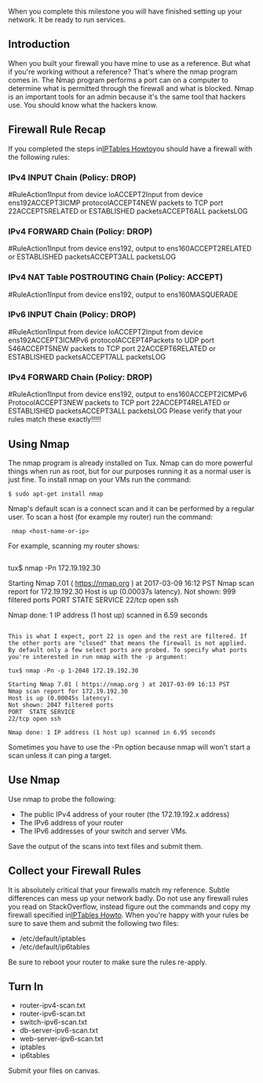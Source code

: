 When you complete this milestone you will have finished setting up your network. It be ready to run services.

## Introduction 

When you built your firewall you have mine to use as a reference. But what if you're working without a reference? That's where the nmap program comes in. The Nmap program performs a port can on a computer to determine what is permitted through the firewall and what is blocked. Nmap is an important tools for an admin because it's the same tool that hackers use. You should know what the hackers know.

## Firewall Rule Recap 

If you completed the steps in[IPTables Howto](ipchains_howto.html)you should have a firewall with the following rules:

### IPv4 INPUT Chain (Policy: DROP) 

#RuleAction1Input from device loACCEPT2Input from device ens192ACCEPT3ICMP protocolACCEPT4NEW packets to TCP port 22ACCEPT5RELATED or ESTABLISHED packetsACCEPT6ALL packetsLOG

### IPv4 FORWARD Chain (Policy: DROP) 

#RuleAction1Input from device ens192, output to ens160ACCEPT2RELATED or ESTABLISHED packetsACCEPT3ALL packetsLOG

### IPv4 NAT Table POSTROUTING Chain (Policy: ACCEPT) 

#RuleAction1Input from device ens192, output to ens160MASQUERADE

### IPv6 INPUT Chain (Policy: DROP) 

#RuleAction1Input from device loACCEPT2Input from device ens192ACCEPT3ICMPv6 protocolACCEPT4Packets to UDP port 546ACCEPT5NEW packets to TCP port 22ACCEPT6RELATED or ESTABLISHED packetsACCEPT7ALL packetsLOG

### IPv4 FORWARD Chain (Policy: DROP) 

#RuleAction1Input from device ens192, output to ens160ACCEPT2ICMPv6 ProtocolACCEPT3NEW packets to TCP port 22ACCEPT4RELATED or ESTABLISHED packetsACCEPT3ALL packetsLOG
Please verify that your rules match these exactly!!!!!

## Using Nmap 

The nmap program is already installed on Tux. Nmap can do more powerful things when run as root, but for our purposes running it as a normal user is just fine. To install nmap on your VMs run the command:

```
$ sudo apt-get install nmap
```

Nmap's default scan is a connect scan and it can be performed by a regular user. To scan a host (for example my router) run the command:

```
 nmap <host-name-or-ip>
```

For example, scanning my router shows:

```

```
tux$ nmap -Pn 172.19.192.30

Starting Nmap 7.01 ( https://nmap.org ) at 2017-03-09 16:12 PST
Nmap scan report for 172.19.192.30
Host is up (0.00037s latency).
Not shown: 999 filtered ports
PORT  STATE SERVICE
22/tcp open ssh

Nmap done: 1 IP address (1 host up) scanned in 6.59 seconds
```

This is what I expect, port 22 is open and the rest are filtered. If the other ports are "closed" that means the firewall is not applied. By default only a few select ports are probed. To specify what ports you're interested in run nmap with the -p argument:

```

```
tux$ nmap -Pn -p 1-2048 172.19.192.30

Starting Nmap 7.01 ( https://nmap.org ) at 2017-03-09 16:13 PST
Nmap scan report for 172.19.192.30
Host is up (0.00045s latency).
Not shown: 2047 filtered ports
PORT  STATE SERVICE
22/tcp open ssh

Nmap done: 1 IP address (1 host up) scanned in 6.95 seconds
```

Sometimes you have to use the -Pn option because nmap will won't start a scan unless it can ping a target.

## Use Nmap 

Use nmap to probe the following:
  - The public IPv4 address of your router (the 172.19.192.x address)
  - The IPv6 address of your router
  - The IPv6 addresses of your switch and server VMs.

Save the output of the scans into text files and submit them.

## Collect your Firewall Rules 

It is absolutely critical that your firewalls match my reference. Subtle differences can mess up your network badly. Do not use any firewall rules you read on StackOverflow, instead figure out the commands and copy my firewall specified in[IPTables Howto](ipchains_howto.html). When you're happy with your rules be sure to save them and submit the following two files:
  - /etc/default/iptables
  - /etc/default/ip6tables

Be sure to reboot your router to make sure the rules re-apply.

## Turn In 

  - router-ipv4-scan.txt
  - router-ipv6-scan.txt
  - switch-ipv6-scan.txt
  - db-server-ipv6-scan.txt
  - web-server-ipv6-scan.txt
  - iptables
  - ip6tables

Submit your files on canvas.